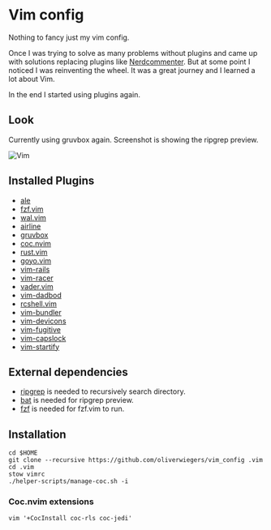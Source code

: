 # Vim config

Nothing to fancy just my vim config.

Once I was trying to solve as many problems without plugins and came up with
solutions replacing plugins like
[Nerdcommenter](https://github.com/scrooloose/nerdcommenter). But at some point
I noticed I was reinventing the wheel. It was a great journey and I learned a
lot about Vim.

In the end I started using plugins again.

## Look

Currently using gruvbox again.
Screenshot is showing the ripgrep preview.

![Vim](screenshot.png "Vim screenshot")

## Installed Plugins

- [ale](https://github.com/w0rp/ale.git)
- [fzf.vim](https://github.com/junegunn/fzf.vim)
- [wal.vim](https://github.com/dylanaraps/wal.vim)
- [airline](https://github.com/vim-airline/vim-airline)
- [gruvbox](https://github.com/morhetz/gruvbox)
- [coc.nvim](https://github.com/neoclide/coc.nvim)
- [rust.vim](https://github.com/rust-lang/rust.vim)
- [goyo.vim](https://github.com/junegunn/goyo.vim)
- [vim-rails](https://github.com/tpope/vim-rails)
- [vim-racer](https://github.com/racer-rust/vim-racer)
- [vader.vim](https://github.com/junegunn/vader.vim)
- [vim-dadbod](https://github.com/tpope/vim-dadbod)
- [rcshell.vim](https://github.com/vim-scripts/rcshell.vim)
- [vim-bundler](https://github.com/tpope/vim-bundler)
- [vim-devicons](https://github.com/ryanoasis/vim-devicons.git)
- [vim-fugitive](https://github.com/tpope/vim-fugitive.git)
- [vim-capslock](https://github.com/tpope/vim-capslock)
- [vim-startify](https://github.com/mhinz/vim-startify)

## External dependencies

- [ripgrep](https://github.com/BurntSushi/ripgrep) is needed to recursively
  search directory.
- [bat](https://github.com/sharkdp/bat) is needed for ripgrep preview.
- [fzf](https://github.com/junegunn/fzf) is needed for fzf.vim to run.

## Installation

```
cd $HOME
git clone --recursive https://github.com/oliverwiegers/vim_config .vim
cd .vim
stow vimrc
./helper-scripts/manage-coc.sh -i
```

### Coc.nvim extensions

```
vim '+CocInstall coc-rls coc-jedi'
```
